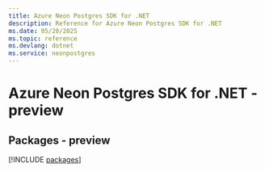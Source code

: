 ```yaml
---
title: Azure Neon Postgres SDK for .NET
description: Reference for Azure Neon Postgres SDK for .NET
ms.date: 05/20/2025
ms.topic: reference
ms.devlang: dotnet
ms.service: neonpostgres
---
```

# Azure Neon Postgres SDK for .NET - preview
## Packages - preview
[!INCLUDE [packages](neon-postgres-index.md)]